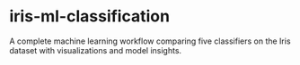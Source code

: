 # iris-ml-classification
A complete machine learning workflow comparing five classifiers on the Iris dataset with visualizations and model insights.
